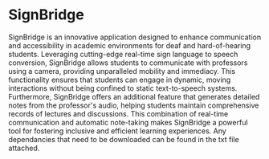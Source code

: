 # SignBridge

SignBridge is an innovative application designed to enhance communication and accessibility in academic environments for deaf and hard-of-hearing students. Leveraging cutting-edge real-time sign language to speech conversion, SignBridge allows students to communicate with professors using a camera, providing unparalleled mobility and immediacy. This functionality ensures that students can engage in dynamic, moving interactions without being confined to static text-to-speech systems. Furthermore, SignBridge offers an additional feature that generates detailed notes from the professor's audio, helping students maintain comprehensive records of lectures and discussions. This combination of real-time communication and automatic note-taking makes SignBridge a powerful tool for fostering inclusive and efficient learning experiences. Any dependancies that need to be downloaded can be found in the txt file attached.

